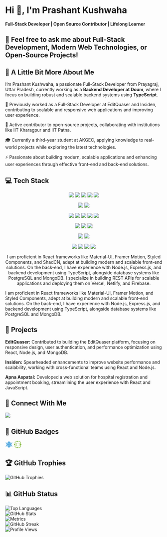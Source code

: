 <h1>Hi 👋, I'm Prashant Kushwaha</h1>
<b>Full-Stack Developer | Open Source Contributor | Lifelong Learner</b>

<h2>💬 Feel free to ask me about Full-Stack Development, Modern Web Technologies, or Open-Source Projects!</h2> 

<h2>💫 A Little Bit More About Me</h2> 
<p>
I’m Prashant Kushwaha, a passionate Full-Stack Developer from Prayagraj, Uttar Pradesh, currently working as a <b>Backend Developer at Doum</b>, where I focus on building robust and scalable backend systems using <b>TypeScript</b>.
</p>
<p>
💼 Previously worked as a Full-Stack Developer at EditQuaser and Insiden, contributing to scalable and responsive web applications and improving user experience.
</p>
<p>
🚀 Active contributor to open-source projects, collaborating with institutions like IIT Kharagpur and IIT Patna.
</p>
<p>
🎓 Currently a third-year student at AKGEC, applying knowledge to real-world projects while exploring the latest technologies.
</p>
<p>
⚡ Passionate about building modern, scalable applications and enhancing user experiences through effective front-end and back-end solutions.
</p>

<h2>💻 Tech Stack</h2>
<p align="center">
  <img src="https://img.shields.io/badge/c-%2300599C.svg?style=for-the-badge&logo=c&logoColor=white" height="30px">
  <img src="https://img.shields.io/badge/html5-%23E34F26.svg?style=for-the-badge&logo=html5&logoColor=white" height="30px">
  <img src="https://img.shields.io/badge/css3-%231572B6.svg?style=for-the-badge&logo=css3&logoColor=white" height="30px">
  <img src="https://img.shields.io/badge/bootstrap-%23563D7C.svg?style=for-the-badge&logo=bootstrap&logoColor=white" height="30px">
  <img src="https://img.shields.io/badge/tailwindcss-%2306B6D4.svg?style=for-the-badge&logo=tailwind-css&logoColor=white" height="30px">
</p>

<p align="center">
  <img src="https://img.shields.io/badge/javascript-%23323330.svg?style=for-the-badge&logo=javascript&logoColor=%23F7DF1E" height="30px">
  <img src="https://img.shields.io/badge/typescript-%23007ACC.svg?style=for-the-badge&logo=typescript&logoColor=white" height="30px">
</p>

<p align="center">
  <img src="https://img.shields.io/badge/react-%2320232a.svg?style=for-the-badge&logo=react&logoColor=%2361DAFB" height="30px">
  <img src="https://img.shields.io/badge/materialui-%230081CB.svg?style=for-the-badge&logo=mui&logoColor=white" height="30px">
  <img src="https://img.shields.io/badge/framer%20motion-%23000000.svg?style=for-the-badge&logo=framer&logoColor=white" height="30px">
  <img src="https://img.shields.io/badge/styled--components-%23DB7093.svg?style=for-the-badge&logo=styled-components&logoColor=white" height="30px">
  <img src="https://img.shields.io/badge/shadcn-%23171717.svg?style=for-the-badge&logo=shadcn&logoColor=white" height="30px">
</p>

<p align="center">
  <img src="https://img.shields.io/badge/node.js-%23339933.svg?style=for-the-badge&logo=node.js&logoColor=white" height="30px">
  <img src="https://img.shields.io/badge/express.js-%23404d59.svg?style=for-the-badge&logo=express&logoColor=%2361DAFB" height="30px">
  <img src="https://img.shields.io/badge/rest%20api-%23000000.svg?style=for-the-badge&logo=restapi&logoColor=white" height="30px">
</p>

<p align="center">
  <img src="https://img.shields.io/badge/mongodb-%2347A248.svg?style=for-the-badge&logo=mongodb&logoColor=white" height="30px">
  <img src="https://img.shields.io/badge/postgresql-%23316192.svg?style=for-the-badge&logo=postgresql&logoColor=white" height="30px">
</p>

<p align="center">
  <img src="https://img.shields.io/badge/git-%23F05033.svg?style=for-the-badge&logo=git&logoColor=white" height="30px">
  <img src="https://img.shields.io/badge/vercel-%23000000.svg?style=for-the-badge&logo=vercel&logoColor=white" height="30px">
  <img src="https://img.shields.io/badge/netlify-%2300C7B7.svg?style=for-the-badge&logo=netlify&logoColor=white" height="30px">
  <img src="https://img.shields.io/badge/firebase-%23FFCA28.svg?style=for-the-badge&logo=firebase&logoColor=black" height="30px">
</p>

<p align="center">
  I am proficient in React frameworks like Material-UI, Framer Motion, Styled Components, and ShadCN, adept at building modern and scalable front-end solutions.  
  On the back-end, I have experience with Node.js, Express.js, and backend development using TypeScript, alongside database systems like PostgreSQL and MongoDB.  
  I specialize in building REST APIs for scalable applications and deploying them on Vercel, Netlify, and Firebase.
</p>



<p>
I am proficient in React frameworks like Material-UI, Framer Motion, and Styled Components, adept at building modern and scalable front-end solutions. On the back-end, I have experience with Node.js, Express.js, and backend development using TypeScript, alongside database systems like PostgreSQL and MongoDB.
</p>

<h2>🚀 Projects</h2>
<p>
<b>EditQuaser:</b> Contributed to building the EditQuaser platform, focusing on responsive design, user authentication, and performance optimization using React, Node.js, and MongoDB.
</p>
<p>
<b>Insiden:</b> Spearheaded enhancements to improve website performance and scalability, working with cross-functional teams using React and Node.js.
</p>
<p>
<b>Apna Aspatal:</b> Developed a web solution for hospital registration and appointment booking, streamlining the user experience with React and JavaScript.
</p>

<h2>👥 Connect With Me</h2>
<p>
<a href="https://linkedin.com/in/prashant-kushwaha-0807a1255" target="_blank"> 
<img src="https://img.shields.io/badge/linkedin-%230077B5.svg?style=for-the-badge&logo=linkedin&logoColor=white" height="30px"> 
</a>
</p>

<h2>🌟 GitHub Badges</h2>
<p>
<img src="https://raw.githubusercontent.com/acervenky/animated-github-badges/master/assets/acbadge.gif" height="24px"> 
<img src="https://raw.githubusercontent.com/acervenky/animated-github-badges/master/assets/devbadge.gif" height="24px">
</p>

<h2>🏆 GitHub Trophies</h2>
<p>
<img src="https://github-profile-trophy.vercel.app/?username=kushwahaPrashant24&theme=onedark&no-frame=true&no-bg=true&margin-w=4" alt="GitHub Trophies">
</p>

<h2>📊 GitHub Status</h2>
<p>
<img src="https://github-readme-stats.vercel.app/api/top-langs?username=kushwahaPrashant24&show_icons=true&theme=react&layout=compact" alt="Top Languages"> 
<br> 
<img src="https://github-readme-stats.vercel.app/api?username=kushwahaPrashant24&theme=react&show_icons=true" alt="GitHub Stats"> 
<br> 
<img src="https://metrics.lecoq.io/kushwahaPrashant24?theme=react" alt="Metrics"> 
<br> 
<img src="https://github-readme-streak-stats.herokuapp.com/?user=kushwahaPrashant24&theme=react" alt="GitHub Streak"> 
<br> 
<img src="https://visitcount.itsvg.in/api?id=kushwahaPrashant24&label=Profile%20Views&color=12&icon=5&pretty=true&theme=react" alt="Profile Views">
</p>

